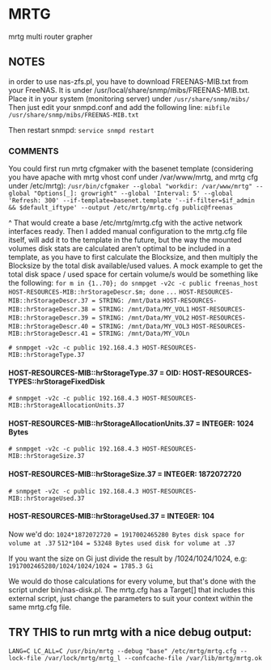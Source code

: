 # MRTG
mrtg multi router grapher

## NOTES 
in order to use nas-zfs.pl, you have to download FREENAS-MIB.txt from your FreeNAS. It is under 
/usr/local/share/snmp/mibs/FREENAS-MIB.txt. Place it in your system (monitoring server) under
`/usr/share/snmp/mibs/`
Then just edit your snmpd.conf and add the following line:
`mibfile /usr/share/snmp/mibs/FREENAS-MIB.txt`

Then restart snmpd:
`service snmpd restart`

### COMMENTS
You could first run mrtg cfgmaker with the basenet template (considering you have apache with mrtg vhost conf under /var/www/mrtg, and mrtg cfg under /etc/mrtg):
`/usr/bin/cfgmaker --global "workdir: /var/www/mrtg" --global "Options[_]: growright" --global 'Interval: 5' --global 'Refresh: 300' --if-template=basenet.template '--if-filter=$if_admin && $default_iftype' --output /etc/mrtg/mrtg.cfg public@freenas`

^ That would create a base /etc/mrtg/mrtg.cfg with the active network interfaces ready. Then I added manual configuration to the mrtg.cfg file itself, will add it to the template in the future, but the way the mounted volumes disk stats are calculated aren't optimal to be included in a template, as you have to first calculate the Blocksize, and then multiply the Blocksize by the total disk available/used values. A mock example to get the total disk space / used space for certain volume/s would be something like the following:
`for m in {1..70}; do snmpget -v2c -c public freenas_host  HOST-RESOURCES-MIB::hrStorageDescr.$m; done`
`...`
`HOST-RESOURCES-MIB::hrStorageDescr.37 = STRING: /mnt/Data`
`HOST-RESOURCES-MIB::hrStorageDescr.38 = STRING: /mnt/Data/MY_VOL1`
`HOST-RESOURCES-MIB::hrStorageDescr.39 = STRING: /mnt/Data/MY_VOL2`
`HOST-RESOURCES-MIB::hrStorageDescr.40 = STRING: /mnt/Data/MY_VOL3`
`HOST-RESOURCES-MIB::hrStorageDescr.41 = STRING: /mnt/Data/MY_VOLn`

`# snmpget -v2c -c public 192.168.4.3 HOST-RESOURCES-MIB::hrStorageType.37`
#### HOST-RESOURCES-MIB::hrStorageType.37 = OID: HOST-RESOURCES-TYPES::hrStorageFixedDisk

`# snmpget -v2c -c public 192.168.4.3 HOST-RESOURCES-MIB::hrStorageAllocationUnits.37`
#### HOST-RESOURCES-MIB::hrStorageAllocationUnits.37 = INTEGER: 1024 Bytes

`# snmpget -v2c -c public 192.168.4.3 HOST-RESOURCES-MIB::hrStorageSize.37`
#### HOST-RESOURCES-MIB::hrStorageSize.37 = INTEGER: 1872072720

`# snmpget -v2c -c public 192.168.4.3 HOST-RESOURCES-MIB::hrStorageUsed.37`
#### HOST-RESOURCES-MIB::hrStorageUsed.37 = INTEGER: 104

Now we'd do:
`1024*1872072720 = 1917002465280 Bytes disk space for volume at .37`
`512*104 = 53248 Bytes used disk for volume at .37`

If you want the size on Gi just divide the result by /1024/1024/1024, e.g: 
`1917002465280/1024/1024/1024 = 1785.3 Gi`

We would do those calculations for every volume, but that's done with the script under bin/nas-disk.pl. The mrtg.cfg has a Target[] that includes this external script, just change the parameters to suit your context within the same mrtg.cfg file.


## TRY THIS to run mrtg with a nice debug output:
`LANG=C LC_ALL=C /usr/bin/mrtg --debug "base" /etc/mrtg/mrtg.cfg --lock-file /var/lock/mrtg/mrtg_l --confcache-file /var/lib/mrtg/mrtg.ok`
